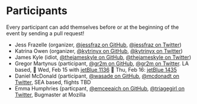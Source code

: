 # Participants

Every participant can add themselves before or at the beginning of the event by
sending a pull request!

- Jess Frazelle (organizer, [@jessfraz on GitHub](https://github.com/jessfraz), [@jessfraz on Twitter](https://twitter.com/jessfraz))
- Katrina Owen (organizer, [@kytrinyx on GitHub](https://github.com/kytrinyx),
  [@kytrinyx on Twitter](https://twitter.com/kytrinyx))
- James Kyle (idiot, [@thejameskyle on GitHub](https://github.com/thejameskyle), [@thejameskyle on Twitter](https://twitter.com/thejameskyle))
- Gregor Martynus (participant, [@gr2m on GitHub](https://github.com/gr2m/), [@gr2m on Twitter](https://twitter.com/gr2m/). LA based, 
🛫 Wed, Feb 15 with [jetBlue 1136](https://www.google.com/search?q=jetBlue+1136) 🛬 Thu, Feb 16: [jetBlue 1435](https://www.google.com/search?q=jetBlue+1435)
- Daniel McDonald (participant, [@wasade on GitHub](https://github.com/wasade), [@mcdonadt on Twitter](https://twitter.com/mcdonadt), SEA based, flights TBD
- Emma Humphries (particpant, [@emceeaich on GitHub](https://github.com/emceeaich), [@triagegirl on Twitter](https://twitter.com/triagegirl), Bugmaster at Mozilla
